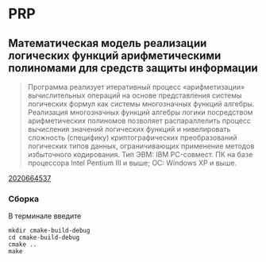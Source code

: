 # PRP

## Математическая модель реализации логических функций арифметическими полиномами для средств защиты информации

> Программа реализует итеративный процесс «арифметизации» вычислительных операций на основе представления системы логических формул как системы многозначных функций алгебры. Реализация многозначных функций алгебры логики посредством арифметических полиномов позволяет распараллелить процесс вычисления значений логических функций и нивелировать сложность (специфику) криптографических преобразований логических типов данных, ограничивающих применение методов избыточного кодирования. Тип ЭВМ: IBM PC-совмест. ПК на базе процессора Intel Pentium III и выше; ОС: Windows XP и выше.

[2020664537](http://new.fips.ru/registers-doc-view/fips_servlet?DB=EVM&DocNumber=2020664537&TypeFile=html)

### Сборка

В терминале введите

```terminal
mkdir cmake-build-debug
cd cmake-build-debug
cmake ..
make
```
